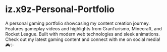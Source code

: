 # iz.x9z-Personal-Portfolio
A personal gaming portfolio showcasing my content creation journey. Features gameplay videos and highlights from GranTurismo, Minecraft, and Rocket League. Built with modern web technologies and sleek animations. Check out my latest gaming content and connect with me on social media! 🎮✨
